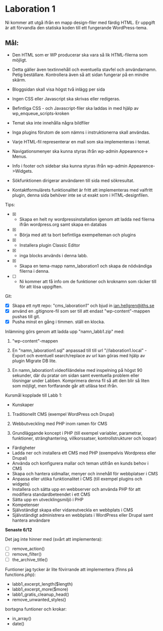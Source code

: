 # Laboration 1

Ni kommer att utgå ifrån en mapp design-filer med färdig HTML. Er uppgift är att förvandla den statiska koden till ett fungerande WordPress-tema.

## Mål:
- Den HTML som er WP producerar ska vara så lik HTML-filerna som möjligt.

- Detta gäller även textinnehåll och eventuella stavfel och användarnamn. Petig beställare. Kontrollera även så att sidan fungerar på en mindre skärm.

- Bloggsidan skall visa högst två inlägg per sida

- Ingen CSS eller Javascript ska skrivas eller redigeras.

- Befintliga CSS - och Javascript-filer ska laddas in med hjälp av wp_enqueue_scripts-kroken

- Temat ska inte innehålla några bildfiler

- Inga plugins förutom de som nämns i instruktionerna skall användas.

- Varje HTML-fil representerar en mall som ska implementeras i temat.

- Navigationsmenyer ska kunna styras ifrån wp-admin Appearence-> Menus.

- Info i footer och sidebar ska kunna styras ifrån wp-admin Appearence->Widgets.

- Sökfunktionen dirigerar användaren till sida med sökresultat.

- Kontaktformulärets funktionalitet är fritt att implementeras med valfritt plugin, denna sida behöver inte se ut exakt som i HTML-designfilen.

Tips:

- [x]  - Skapa en helt ny wordpressinstallation igenom att ladda ned filerna ifrån wordpress.org samt skapa en databas
- [x]  - Börja med att ta bort befintliga exempelteman och plugins
- [x]  - Installera plugin Classic Editor
- [x]  - inga blocks används i denna labb.
- [x]  - Skapa en tema-mapp namn_laboration1 och skapa de nödvändiga filerna i denna.
- [ ]  - Ni kommer att få info om de funktioner och kroknamn som räcker till för att lösa uppgiften.

Git:
- [x]  Skapa ett nytt repo: "cms_laboration1" och bjud in ian.hellgren@iths.se
- [x]  använd en .gitignore-fil som ser till att endast "wp-content"-mappen pushas till git.
- [x]  Pusha minst en gång i timmen. ställ en klocka.

Inlämning görs genom att ladda upp "namn_labb1.zip" med:

1. "wp-content"-mappen

2. En "namn_laboration1.sql" anpassad till till url "//laboration1.local" - Export och eventuell search/replace av url kan göras med hjälp av plugin Migrate DB lite.

3. En namn_laboration1.videofiländelse med inspelning på högst 90 sekunder, där du pratar om sidan samt eventuella problem eller lösningar under Labben. Komprimera denna fil så att den blir så liten som möjligt, men fortfarande går att utläsa text ifrån.

Kursmål kopplade till Labb 1:

- Kunskaper

1. Traditionellt CMS (exempel WordPress och Drupal)

3. Webbutveckling med PHP inom ramen för CMS

4. Grundläggande koncept i PHP (till exempel variabler, parametrar, funktioner, stränghantering, villkorssatser, kontrollstrukturer och loopar)

- Färdigheter
- Ladda ner och installera ett CMS med PHP (exempelvis Wordpress eller Drupal)
- Använda och konfigurera mallar och teman utifrån en kunds behov i CMS
- Skapa och hantera sidmallar, menyer och innehåll för webbplatser i CMS
- Anpassa eller utöka funktionalitet i CMS (till exempel plugins och widgets)
- Installera och sätta upp en webbserver och använda PHP för att modifiera standardbeteendet i ett CMS
- Sätta upp en utvecklingsmiljö i PHP
- Kompetenser
- Självständigt skapa eller vidareutveckla en webbplats i CMS
- Självständigt administrera en webbplats i WordPress eller Drupal samt hantera användare

__Senaste 6/12__

Det jag inte hinner med (svårt att implementera):

- [ ]  remove_action()
- [ ]  remove_filter()
- [ ]  the_archive_title()

Funtioner jag tycker är lite fövirrande att implementera (finns på functions.php):

- labb1_excerpt_length($length)
- labb1_excerpt_more($more)
- labb1_gratis_cleanup_head()
- remove_unwanted_styles()

bortagna funtioner och krokar:

- in_array()
- date()
